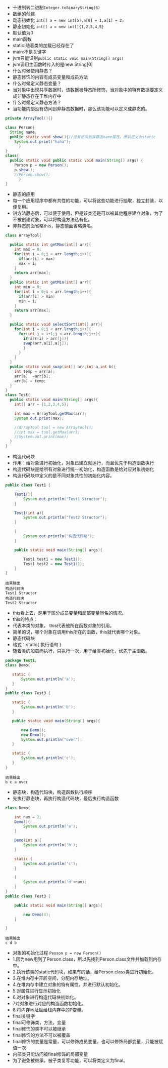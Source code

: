 * 十进制转二进制`Integer.toBinaryString(6)`
* 数组的创建
 * 动态初始化 `int[] a = new int[5],a[0] = 1,a[1] = 2;`
 * 静态初始化 `int[] a = new int[]{1,2,3,4,5}`
 * 默认值为0
* main函数
 *  static:随着类的加载已经存在了
 * main:不是关键字
 * jvm只能识别`public static void main(String[] args)`
* jvm调用主函数时传入的是new String[0]
* 什么时候使用静态？
 * 静态修饰的内容有成员变量和成员方法
* 什么时候定义静态变量？
 * 当对象中出现共享数据时，该数据被静态所修饰，当对象中的特有数据要定义成非静态存在于堆内存中
* 什么时候定义静态方法？
 * 当功能内部没有访问到非静态数据时，那么该功能可以定义成静态的。
 ```java
 private ArrayTool(){}
 ```
```java
class Person{
  String name;
  public static void show(){//没有访问到非静态name属性，所以定义为static
    System.out.print("haha");
      }
}
class{
  public static void public static void main(String[] args) {
    Person p = new Person();
    p.show();
    //Person.show();
      }
}
```
* 静态的应用
 * 每一个应用程序中都有共性的功能，可以将这些功能进行抽取，独立封装，以便复用。
 * 讲方法静态后，可以便于使用，但是该类还是可以被其他程序建立对象，为了不被创建对象，可以将构造方法私有化。
* 非静态前面省略this，静态前面省略类名。
```java
class ArrayTool{

  public static int getMax(int[] arr){
    int max = 0;
    for(int i = 0;i < arr.length;i++){
      if(arr[i] > max)
      max = i;
    }
    return arr[max];
  }
  public static int getMin(int[] arr){
    int min = 0;
    for(int i = 0;i < arr.length;i++){
      if(arr[i] > min)
      min = i;
    }
    return arr[max];
  }

  public static void selectSort(int[] arr){
    for(int i = 0;i < arr.lrngth;i++){
      for(int j = i+1;j < arr.length;j++){
        if(arr[i] > arr[j]){
        swap(arr,a[i],a[j]);
        }
      }
    }
  }
  public static void swap(int[] arr,int a,int b){
    int temp = arr[a];
    arr[a]  =arr[b];
    arr[b] = temp;
  }
}
class Test{
  public static void main(String[] args){
    int[] arr = {1,2,3,4,5};

    int max = ArrayTool.getMax(arr);
    System.out.print(max);

    //ArrayTool tool = new ArrayTool();
    //int max = tool.getMax(arr);
    //System.out.print(max);
  }
}
```
* 构造代码块
 * 作用：给对象进行初始化，对象已建立就运行，而且优先于构造函数执行
 * 构造代码块是给所有对象进行统一初始化，构造函数是给对应对象初始化
 * 构造代码块中定义的是不同对象共性的初始化内容。

```java
public class Test1 {

    Test1(){
        System.out.println("Test1 Structor");
    }

    Test1(int a){
        System.out.println("Test2 Structor");
    }

    {
        System.out.println("构造代码块");
    }

    public static void main(String[] args){

        Test1 test1 = new Test1();
        Test1 test2 = new Test1(1);
    }
}
```
```
结果输出
构造代码块
Test1 Structor
构造代码块
Test2 Structor
```
* this看上去，是用于区分成员变量和局部变量同名的情况。
* this的特点：
 * 代表本类的对象， this代表他所在函数对象的引用。
 * 简单的说，哪个对象在调用this所在的函数，this就代表哪个对象。
* 静态代码块
 * 格式：static{
   执行语句
 }
 * 随着类的加载而执行，只执行一次，用于给类初始化，优先于主函数。

 ```java
 package Test1;
class Demo{

    static {
        System.out.println('a');
    }
}
public class Test3 {

    static {
        System.out.println('b');
    }

    public static void main(String[] args){

        new Demo();
        new Demo();
        System.out.println("over");
    }

    static {
        System.out.println('c');
    }
}
```
```
结果输出
b c a over
```
* 静态块，构造代码块，构造函数执行顺序
 * 先执行静态块，再执行构造代码块，最后执行构造函数

```java
class Demo{

    int num = 2;
    Demo(){
        System.out.println('a');
    }

    Demo(int a){
        System.out.println('b');
    }

    static {
        System.out.println('c');
    }

    {
        System.out.println('d'+num);
    }
}
public class Test3 {

    public static void main(String[] args){

        new Demo(4);
    }

}
```
```
结果输出
c d b
```
* 对象的初始化过程
`Peoson p = new Person()`
 * 1.因为new用到了Person.class，所以先找到Person.class文件并加载到内存中。
 * 2.执行该类的static代码块，如果有的话，给Person.class类进行初始化。
 * 3.在堆内存中开辟空间，分配内存地址。
 * 4.在堆内存中建立对象的特有属性，并进行默认初始化。
 * 5.对属性进行显示初始化
 * 6.对对象进行构造代码块初始化。
 * 7对对象进行对应的构造函数初始化。
 * 8.将内存地址赋给栈内存中的P变量。
* final关键字
 * final可修饰类，方法，变量
 * final修饰的类不可以被继承
 * final修饰的方法不可以被覆盖
 * final修饰的变量是常量，可以修饰成员变量，也可以修饰局部变量，只能被赋值一次
 * 内部类只能访问被final修饰的局部变量
 * 为了避免被继承，被子类复写功能，可以将类定义为final。
